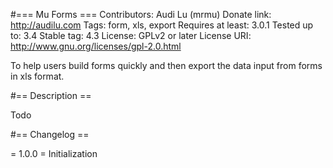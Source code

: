 #=== Mu Forms ===
Contributors: Audi Lu (mrmu)
Donate link: http://audilu.com
Tags: form, xls, export
Requires at least: 3.0.1
Tested up to: 3.4
Stable tag: 4.3
License: GPLv2 or later
License URI: http://www.gnu.org/licenses/gpl-2.0.html

To help users build forms quickly and then export the data input from forms in xls format.

#== Description ==

Todo

#== Changelog ==

= 1.0.0 =
Initialization

